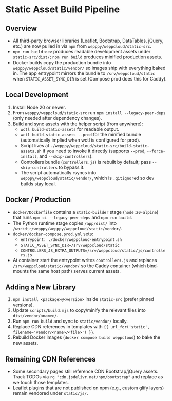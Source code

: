 # Static Asset Build Pipeline

## Overview
- All third-party browser libraries (Leaflet, Bootstrap, DataTables, jQuery, etc.) are now pulled in via `npm` from `wepppy/weppcloud/static-src`.
- `npm run build:dev` produces readable development assets under `static-src/dist/`; `npm run build` produces minified production assets.
- Docker builds copy the production bundle into `wepppy/weppcloud/static/vendor/` so images ship with everything baked in. The app entrypoint mirrors the bundle to `/srv/weppcloud/static` when `STATIC_ASSET_SYNC_DIR` is set (Compose prod does this for Caddy).

## Local Development
1. Install Node 20 or newer.
2. From `wepppy/weppcloud/static-src` run `npm install --legacy-peer-deps` (only needed after dependency changes).
3. Build and sync assets with the helper script (from anywhere):
   - `wctl build-static-assets` for readable output.
   - `wctl build-static-assets --prod` for the minified bundle (automatically implied when wctl is configured for prod).
   - Script lives at `./wepppy/weppcloud/static-src/build-static-assets.sh` if you need to invoke it directly (supports `--prod`, `--force-install`, and `--skip-controllers`).
   - Controllers bundle (`controllers.js`) is rebuilt by default; pass `--skip-controllers` to bypass it.
   - The script automatically rsyncs into `wepppy/weppcloud/static/vendor/`, which is `.gitignore`d so dev builds stay local.

## Docker / Production
- `docker/Dockerfile` contains a `static-builder` stage (`node:20-alpine`) that runs `npm ci --legacy-peer-deps` and `npm run build`.
- The Python runtime stage copies `/app/dist/` into `/workdir/wepppy/wepppy/weppcloud/static/vendor/`.
- `docker/docker-compose.prod.yml` sets:
  - `entrypoint: ./docker/weppcloud-entrypoint.sh`
  - `STATIC_ASSET_SYNC_DIR=/srv/weppcloud/static`
  - `CONTROLLERS_JS_EXTRA_OUTPUTS=/srv/weppcloud/static/js/controllers.js`
- At container start the entrypoint writes `controllers.js` and replaces `/srv/weppcloud/static/vendor/` so the Caddy container (which bind-mounts the same host path) serves current assets.

## Adding a New Library
1. `npm install <package>@<version>` inside `static-src` (prefer pinned versions).
2. Update `scripts/build.mjs` to copy/minify the relevant files into `dist/vendor/<name>/`.
3. Run `npm run build` and sync to `static/vendor/` locally.
4. Replace CDN references in templates with `{{ url_for('static', filename='vendor/<name>/<file>') }}`.
5. Rebuild Docker images (`docker compose build weppcloud`) to bake the new assets.

## Remaining CDN References
- Some secondary pages still reference CDN Bootstrap/jQuery assets. Track TODOs via `rg "cdn.jsdelivr.net/npm/bootstrap"` and replace as we touch those templates.
- Leaflet plugins that are not published on npm (e.g., custom glify layers) remain vendored under `static/js/`.
